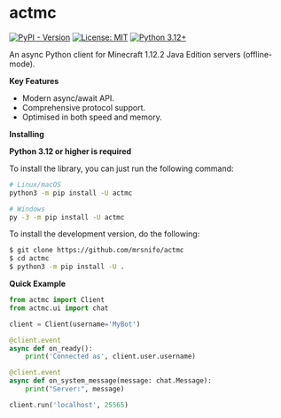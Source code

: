 # actmc

[![PyPI - Version](https://img.shields.io/pypi/v/actmc?color=%234CAF50)](https://pypi.org/project/actmc)
[![License: MIT](https://img.shields.io/badge/License-MIT-4CAF50.svg)](https://opensource.org/licenses/MIT)
[![Python 3.12+](https://img.shields.io/badge/python-3.12+-blue.svg)](https://www.python.org/downloads/)

An async Python client for Minecraft 1.12.2 Java Edition servers (offline-mode).

**Key Features**
* Modern async/await API.
* Comprehensive protocol support.
* Optimised in both speed and memory.

**Installing**

**Python 3.12 or higher is required**

To install the library, you can just run the following command:

```bash
# Linux/macOS
python3 -m pip install -U actmc

# Windows
py -3 -m pip install -U actmc
```

To install the development version, do the following:

```bash
$ git clone https://github.com/mrsnifo/actmc
$ cd actmc
$ python3 -m pip install -U .
```

**Quick Example**

```python
from actmc import Client
from actmc.ui import chat

client = Client(username='MyBot')

@client.event
async def on_ready():
    print('Connected as', client.user.username)

@client.event
async def on_system_message(message: chat.Message):
    print("Server:", message)

client.run('localhost', 25565)
```